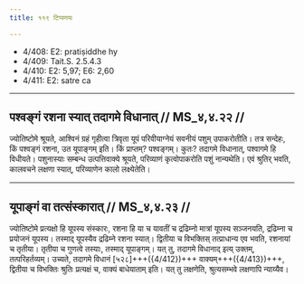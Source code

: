 ```yaml
---
title: ११९ टिप्पणयः

---
```

- 4/408: E2: pratiṣiddhe hy
- 4/409: Tait.S. 2.5.4.3
- 4/410: E2: 5,97; E6: 2,60
- 4/411: E2: satre ca

____________________________________________


## पश्वङ्गं रशना स्यात् तदागमे विधानात् // MS_४,४.२२ //

ज्योतिष्टोमे श्रूयते, आश्विनं ग्रहं गृहीत्वा त्रिवृता यूपं परिवीयाग्नेयं सवनीयं पशुम् उपाकरोतीति। तत्र सन्देहः, किं पश्वङ्गं रशना, उत यूपाङ्गम् इति। किं प्राप्तम्? पश्वङ्गम्। कुतः? तदागमे विधानात्, पश्वागमे हि विधीयते। पशुनास्याः सम्बन्ध उत्पत्तिवाक्ये श्रूयते, परिव्याणं कृत्वोपाकरोति पशुं नान्यथेति। एवं श्रुतिर् भवति, कालवचने लक्षणा स्यात्, परिव्याणेन कालो लक्ष्येतेति।


____________________________________________


## यूपाङ्गं वा तत्संस्कारात् // MS_४,४.२३ //

ज्योतिष्टोमे प्रत्यक्षो हि यूपस्य संस्कारः, रशना हि या च यावतीं च द्रढिम्नो मात्रां यूपस्य सञ्जनयति, द्रढिम्ना च प्रयोजनं यूपस्य। तस्माद् यूपस्यैव द्रढिम्ने रशना स्यात्। द्वितीया च विभक्तिस् तत्प्राधान्य एव भवति, रशनायां च तृतीया। तृतीया च गुणत्वे तस्याः, तस्माद् यूपाङ्गम्। यत् तु, तदागमे विधानाद् इत्य् उक्तम्, तत्परिहर्तव्यम्। उच्यते, तदागमे विधानं [५२८]+++({4/412})+++ वाक्यम्+++({4/413})+++, द्वितीया च विभक्तिः श्रुतिः प्रत्यक्षं च, वाक्यं बाधेयाताम् इति। यत् तु लक्षणेति, श्रुत्यसम्भवे लक्षणापि न्याय्यैव।